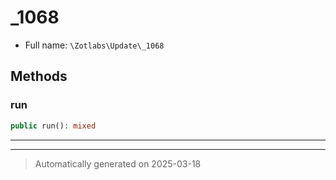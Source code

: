 
# _1068





* Full name: `\Zotlabs\Update\_1068`




## Methods


### run



```php
public run(): mixed
```












***


***
> Automatically generated on 2025-03-18
